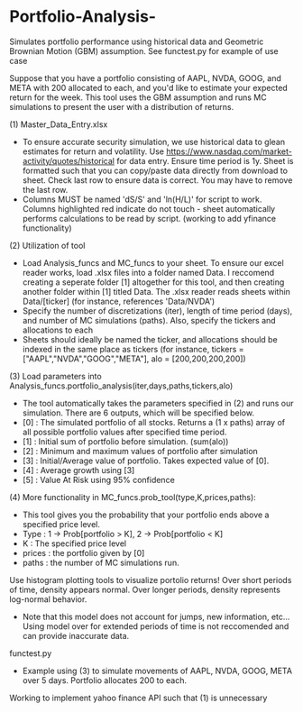 # Portfolio-Analysis-
Simulates portfolio performance using historical data and Geometric Brownian Motion (GBM) assumption. See functest.py for example of use case

Suppose that you have a portfolio consisting of AAPL, NVDA, GOOG, and META with 200 allocated to each, and you'd like to estimate your expected return for the week. This tool uses the GBM assumption and runs MC simulations to present the user with a distribution of returns.

(1) Master_Data_Entry.xlsx
*  To ensure accurate security simulation, we use historical data to glean estimates for return and volatility. Use https://www.nasdaq.com/market-activity/quotes/historical for data entry. Ensure time period is 1y. Sheet is formatted such that you can copy/paste data directly from download to sheet. Check last row to ensure data is correct. You may have to remove the last row. 
*  Columns MUST be named 'dS/S' and 'ln(H/L)' for script to work. Columns highlighted red indicate do not touch - sheet automatically performs calculations to be read by script. (working to add yfinance functionality)

(2) Utilization of tool
*  Load Analysis_funcs and MC_funcs to your sheet. To ensure our excel reader works, load .xlsx files into a folder named Data. I reccomend creating a seperate folder [1] altogether for this tool, and then creating another folder within [1] titled Data. The .xlsx reader reads sheets within Data/[ticker] (for instance, references 'Data/NVDA')
*  Specify the number of discretizations (iter), length of time period (days), and number of MC simulations (paths). Also, specify the tickers and allocations to each
*  Sheets should ideally be named the ticker, and allocations should be indexed in the same place as tickers (for instance, tickers = ["AAPL","NVDA","GOOG","META"], alo = [200,200,200,200])

(3) Load parameters into Analysis_funcs.portfolio_analysis(iter,days,paths,tickers,alo)
*  The tool automatically takes the parameters specified in (2) and runs our simulation. There are 6 outputs, which will be specified below. 
*  [0] : The simulated portfolio of all stocks. Returns a (1 x paths) array of all possible portfolio values after specified time period.
*  [1] : Initial sum of portfolio before simulation. (sum(alo))
*  [2] : Minimum and maximum values of portfolio after simulation
*  [3] : Initial/Average value of portfolio. Takes expected value of [0].
*  [4] : Average growth using [3]
*  [5] : Value At Risk using 95% confidence

(4) More functionality in MC_funcs.prob_tool(type,K,prices,paths):
*  This tool gives you the probability that your portfolio ends above a specified price level. 
*  Type : 1 -> Prob[portfolio > K], 2 -> Prob[portfolio < K]
*  K : The specified price level
*  prices : the portfolio given by [0]
*  paths : the number of MC simulations run. 

Use histogram plotting tools to visualize portolio returns! Over short periods of time, density appears normal. Over longer periods, density represents log-normal behavior. 
*  Note that this model does not account for jumps, new information, etc... Using model over for extended periods of time is not reccomended and can provide inaccurate data.  
  
functest.py
*  Example using (3) to simulate movements of AAPL, NVDA, GOOG, META over 5 days. Portfolio allocates 200 to each. 

Working to implement yahoo finance API such that (1) is unnecessary 

